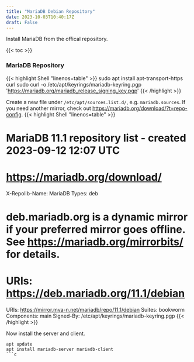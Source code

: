 ```yaml
---
title: "MariaDB Debian Repository"
date: 2023-10-03T10:40:17Z
draft: False
---
```


Install MariaDB from the offical repository.

{{< toc >}}

### MariaDB Repository
{{< highlight Shell "linenos=table" >}}
sudo apt install apt-transport-https curl
sudo curl -o /etc/apt/keyrings/mariadb-keyring.pgp 'https://mariadb.org/mariadb_release_signing_key.pgp'
{{< /highlight >}}

Create a new file under `/etc/apt/sources.list.d/`, e.g. `mariadb.sources`. If you need another mirror, check out https://mariadb.org/download/?t=repo-config.
{{< highlight Shell "linenos=table" >}}
# MariaDB 11.1 repository list - created 2023-09-12 12:07 UTC
# https://mariadb.org/download/
X-Repolib-Name: MariaDB
Types: deb
# deb.mariadb.org is a dynamic mirror if your preferred mirror goes offline. See https://mariadb.org/mirrorbits/ for details.
# URIs: https://deb.mariadb.org/11.1/debian
URIs: https://mirror.mva-n.net/mariadb/repo/11.1/debian
Suites: bookworm
Components: main
Signed-By: /etc/apt/keyrings/mariadb-keyring.pgp
{{< /highlight >}}

Now install the server and client.
```
apt update
apt install mariadb-server mariadb-client
```c
